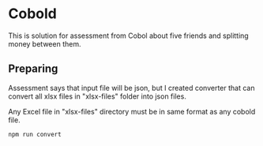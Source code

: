 # Cobold

This is solution for assessment from Cobol about five friends and splitting money between them.

## Preparing 

Assessment says that input file will be json, but I created converter that can convert all xlsx files in "xlsx-files" folder into json files.

Any Excel file in "xlsx-files" directory must be in same format as any cobold file.

```bash
npm run convert
```